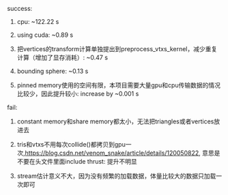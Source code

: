 success: 

1. cpu: ~122.22 s

2. using cuda: ~0.89 s

3. 把vertices的transform计算单独提出到preprocess_vtxs_kernel，减少重复计算（增加了显存消耗）: ~0.47 s

4. bounding sphere: ~0.13 s

5. pinned memory使用的空间有限，本项目需要大量gpu和cpu传输数据的情况比较少，因此提升较小: increase by ~0.001 s


fail:

1. constant memory和share memory都太小，无法把triangles或者vertices放进去

2. tris和vtxs不用每次collide()都拷贝到gpu一次,https://blog.csdn.net/venom_snake/article/details/120050822, 意思是不要在头文件里面include thrust: 提升不明显

3. stream估计意义不大，因为没有频繁的加载数据，体量比较大的数据只加载一次即可